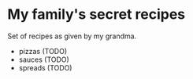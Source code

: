 # My family's secret recipes

Set of recipes as given by my grandma.

- pizzas (TODO)
- sauces (TODO)
- spreads (TODO)
